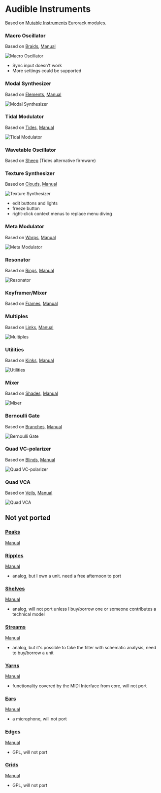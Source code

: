 
# Audible Instruments

Based on [Mutable Instruments](https://mutable-instruments.net/) Eurorack modules.

### Macro Oscillator
Based on [Braids](https://mutable-instruments.net/modules/braids), [Manual](https://mutable-instruments.net/modules/braids/manual/)

![Macro Oscillator](https://vcvrack.com/images/AudibleInstruments/macro%20oscillator.png)
- Sync input doesn't work
- More settings could be supported

### Modal Synthesizer
Based on [Elements](https://mutable-instruments.net/modules/elements), [Manual](https://mutable-instruments.net/modules/elements/manual/)

![Modal Synthesizer](https://vcvrack.com/images/AudibleInstruments/modal%20synthesizer.png)

### Tidal Modulator
Based on [Tides](https://mutable-instruments.net/modules/tides), [Manual](https://mutable-instruments.net/modules/tides/manual/)

![Tidal Modulator](https://vcvrack.com/images/AudibleInstruments/tidal%20modulator.png)

### Wavetable Oscillator
Based on [Sheep](https://mutable-instruments.net/modules/tides/firmware/) (Tides alternative firmware)

### Texture Synthesizer
Based on [Clouds](https://mutable-instruments.net/modules/clouds), [Manual](https://mutable-instruments.net/modules/clouds/manual/)

![Texture Synthesizer](https://vcvrack.com/images/AudibleInstruments/texture%20synthesizer.png)
- edit buttons and lights
- freeze button
- right-click context menus to replace menu diving

### Meta Modulator
Based on [Warps](https://mutable-instruments.net/modules/warps), [Manual](https://mutable-instruments.net/modules/warps/manual/)

![Meta Modulator](https://vcvrack.com/images/AudibleInstruments/meta%20modulator.png)

### Resonator
Based on [Rings](https://mutable-instruments.net/modules/rings), [Manual](https://mutable-instruments.net/modules/rings/manual/)

![Resonator](https://vcvrack.com/images/AudibleInstruments/resonator.png)

### Keyframer/Mixer
Based on [Frames](https://mutable-instruments.net/modules/frames), [Manual](https://mutable-instruments.net/modules/frames/manual/)

### Multiples
Based on [Links](https://mutable-instruments.net/modules/links), [Manual](https://mutable-instruments.net/modules/links/manual/)

![Multiples](https://vcvrack.com/images/AudibleInstruments/multiples.png)

### Utilities
Based on [Kinks](https://mutable-instruments.net/modules/kinks), [Manual](https://mutable-instruments.net/modules/kinks/manual/)

![Utilities](https://vcvrack.com/images/AudibleInstruments/utilities.png)

### Mixer
Based on [Shades](https://mutable-instruments.net/modules/shades), [Manual](https://mutable-instruments.net/modules/shades/manual/)

![Mixer](https://vcvrack.com/images/AudibleInstruments/mixer.png)

### Bernoulli Gate
Based on [Branches](https://mutable-instruments.net/modules/branches), [Manual](https://mutable-instruments.net/modules/branches/manual/)

![Bernoulli Gate](https://vcvrack.com/images/AudibleInstruments/bernoulli%20gate.png)

### Quad VC-polarizer
Based on [Blinds](https://mutable-instruments.net/modules/blinds), [Manual](https://mutable-instruments.net/modules/blinds/manual/)

![Quad VC-polarizer](https://vcvrack.com/images/AudibleInstruments/quad%20VC-polarizer.png)

### Quad VCA
Based on [Veils](https://mutable-instruments.net/modules/veils), [Manual](https://mutable-instruments.net/modules/veils/manual/)

![Quad VCA](https://vcvrack.com/images/AudibleInstruments/quad%20VCA.png)


## Not yet ported

### [Peaks](https://mutable-instruments.net/modules/peaks)
[Manual](https://mutable-instruments.net/modules/peaks/manual/)

### [Ripples](https://mutable-instruments.net/modules/ripples)
[Manual](https://mutable-instruments.net/modules/ripples/manual/)
- analog, but I own a unit. need a free afternoon to port

### [Shelves](https://mutable-instruments.net/modules/shelves)
[Manual](https://mutable-instruments.net/modules/shelves/manual/)
- analog, will not port unless I buy/borrow one or someone contributes a technical model

### [Streams](https://mutable-instruments.net/modules/streams)
[Manual](https://mutable-instruments.net/modules/streams/manual/)
- analog, but it's possible to fake the filter with schematic analysis, need to buy/borrow a unit

### [Yarns](https://mutable-instruments.net/modules/yarns)
[Manual](https://mutable-instruments.net/modules/yarns/manual/)
- functionality covered by the MIDI Interface from core, will not port

### [Ears](https://mutable-instruments.net/modules/ears)
[Manual](https://mutable-instruments.net/modules/ears/manual/)
- a microphone, will not port

### [Edges](https://mutable-instruments.net/modules/edges)
[Manual](https://mutable-instruments.net/modules/edges/manual/)
- GPL, will not port

### [Grids](https://mutable-instruments.net/modules/grids)
[Manual](https://mutable-instruments.net/modules/grids/manual/)
- GPL, will not port


